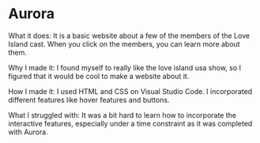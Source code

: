 # Aurora

What it does:
It is a basic website about a few of the members of the Love Island cast. When you click on the members, you can learn more about them.

Why I made it:
I found myself to really like the love island usa show, so I figured that it would be cool to make a website about it.

How I made it:
I used HTML and CSS on Visual Studio Code. I incorporated different features like hover features and buttons.

What I struggled with:
It was a bit hard to learn how to incorporate the interactive features, especially under a time constraint as it was completed with Aurora.
